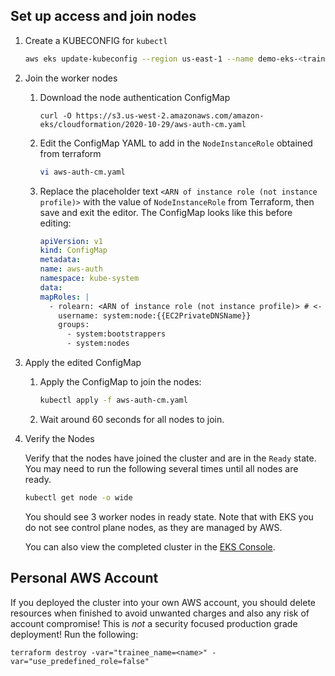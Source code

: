 ## Set up access and join nodes

1.  Create a KUBECONFIG for `kubectl`

    ```bash
    aws eks update-kubeconfig --region us-east-1 --name demo-eks-<trainee-name>
    ```

1.  Join the worker nodes

    1. Download the node authentication ConfigMap

        ```
        curl -O https://s3.us-west-2.amazonaws.com/amazon-eks/cloudformation/2020-10-29/aws-auth-cm.yaml
        ```

    1.  Edit the ConfigMap YAML to add in the `NodeInstanceRole` obtained from terraform

        ```bash
        vi aws-auth-cm.yaml
        ```

    1. Replace the placeholder text `<ARN of instance role (not instance profile)>` with the value of `NodeInstanceRole` from Terraform, then save and exit the editor. The ConfigMap looks like this before editing:

        ```yaml
        apiVersion: v1
        kind: ConfigMap
        metadata:
        name: aws-auth
        namespace: kube-system
        data:
        mapRoles: |
          - rolearn: <ARN of instance role (not instance profile)> # <- EDIT THIS
            username: system:node:{{EC2PrivateDNSName}}
            groups:
              - system:bootstrappers
              - system:nodes

        ```

1.  Apply the edited ConfigMap

    1. Apply the ConfigMap to join the nodes:

        ```bash
        kubectl apply -f aws-auth-cm.yaml
        ```

    1. Wait around 60 seconds for all nodes to join.

1. Verify the Nodes

    Verify that the nodes have joined the cluster and are in the `Ready` state. You may need to run the following several times until all nodes are ready.

    ```bash
    kubectl get node -o wide
    ```

    You should see 3 worker nodes in ready state. Note that with EKS you do not see control plane nodes, as they are managed by AWS.

    You can also view the completed cluster in the [EKS Console](https://us-east-1.console.aws.amazon.com/eks/home?region=us-east-1).

## Personal AWS Account

If you deployed the cluster into your own AWS account, you should delete resources when finished to avoid unwanted charges and also any risk of account compromise! This is *not* a security focused production grade deployment! Run the following:

```
terraform destroy -var="trainee_name=<name>" -var="use_predefined_role=false"
```
